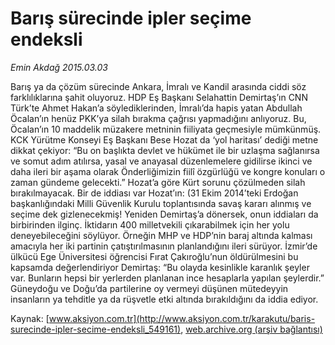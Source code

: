 # Barış sürecinde ipler seçime endeksli

*Emin Akdağ 2015.03.03*

<div class="pNewsDetailMainContent" itemprop="articleBody">
 <p>
  Barış ya da çözüm sürecinde Ankara, İmralı ve Kandil arasında ciddi söz farklılıklarına şahit oluyoruz. HDP Eş Başkanı Selahattin Demirtaş’ın CNN Türk’te Ahmet Hakan’a söylediklerinden, İmralı’da hapis yatan Abdullah Öcalan’ın henüz PKK’ya silah bırakma çağrısı yapmadığını anlıyoruz. Bu, Öcalan’ın 10 maddelik müzakere metninin fiiliyata geçmesiyle mümkünmüş. KCK Yürütme Konseyi Eş Başkanı Bese Hozat da ‘yol haritası’ dediği metne dikkat çekiyor: “Bu on başlıkta devlet ve hükümet ile bir uzlaşma sağlanırsa ve somut adım atılırsa, yasal ve anayasal düzenlemelere gidilirse ikinci ve daha ileri bir aşama olarak Önderliğimizin fiilî özgürlüğü ve kongre konuları o zaman gündeme gelecekti.” Hozat’a göre Kürt sorunu çözülmeden silah bırakılmayacak. Bir de iddiası var Hozat’ın: (31 Ekim 2014’teki Erdoğan başkanlığındaki Milli Güvenlik Kurulu toplantısında savaş kararı alınmış ve seçime dek gizlenecekmiş! Yeniden Demirtaş’a dönersek, onun iddiaları da birbirinden ilginç. İktidarın 400 milletvekili çıkarabilmek için her yolu deneyebileceğini söylüyor. Örneğin MHP ve HDP’nin baraj altında kalması amacıyla her iki partinin çatıştırılmasının planlandığını ileri sürüyor. İzmir’de ülkücü Ege Üniversitesi öğrencisi Fırat Çakıroğlu’nun öldürülmesini bu kapsamda değerlendiriyor Demirtaş: “Bu olayda kesinlikle karanlık şeyler var. Bunların hepsi bir yerlerden planlanan ince hesaplarla yapılan şeylerdir.” Güneydoğu ve Doğu’da partilerine oy vermeyi düşünen mütedeyyin insanların ya tehditle ya da rüşvetle etki altında bırakıldığını da iddia ediyor.
 </p>
</div>


Kaynak: [www.aksiyon.com.tr](http://www.aksiyon.com.tr/karakutu/baris-surecinde-ipler-secime-endeksli_549161), [web.archive.org (arşiv bağlantısı)](http://web.archive.org/web/20150731021611/http://www.aksiyon.com.tr/karakutu/baris-surecinde-ipler-secime-endeksli_549161)
